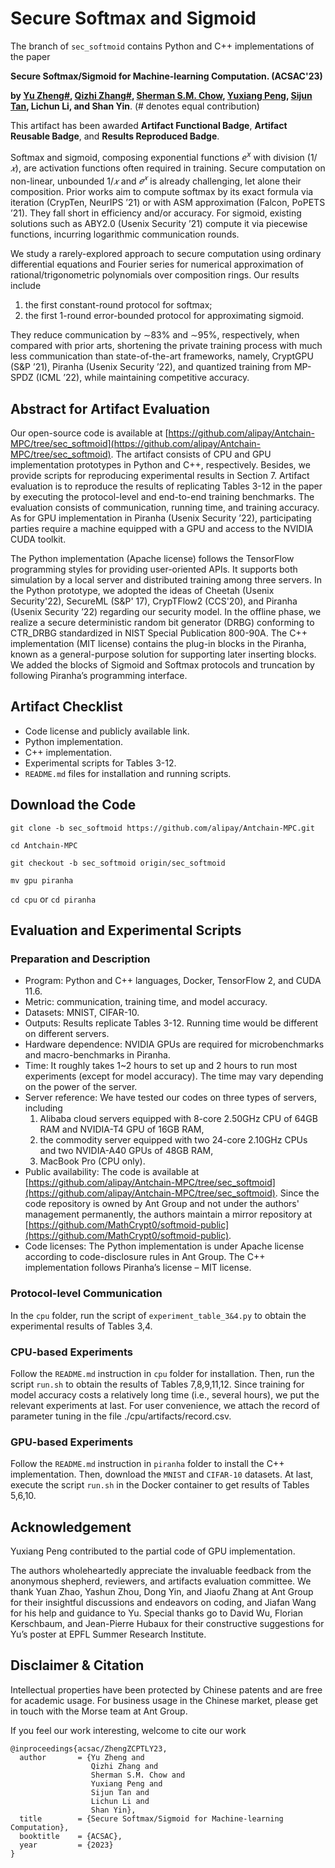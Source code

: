 # Secure Softmax and Sigmoid
The branch of `sec_softmoid` contains Python and C++ implementations of the paper 

**Secure Softmax/Sigmoid for Machine-learning Computation. (ACSAC'23)**

**by [Yu Zheng#](https://github.com/yuzhengcuhk), [Qizhi Zhang#](https://github.com/qizhi-zhang), [Sherman S.M. Chow](https://staff.ie.cuhk.edu.hk/~smchow/), [Yuxiang Peng](https://github.com/crosscrossing), [Sijun Tan](https://jeffreysijuntan.github.io), Lichun Li, and Shan Yin**. 
(# denotes equal contribution)

This artifact has been awarded  **Artifact Functional Badge**, **Artifact Reusable Badge**, and **Results Reproduced Badge**.

Softmax and sigmoid, composing exponential functions $e^x$ with division $(1/𝑥)$, are activation functions often required in training. Secure computation on non-linear, unbounded $1/𝑥$ and $𝑒^𝑥$ is already challenging, let alone their composition. Prior works aim to compute softmax by its exact formula via iteration (CrypTen, NeurIPS ’21) or with ASM approximation (Falcon, PoPETS ’21). They fall short in efficiency and/or accuracy. For sigmoid, existing solutions such as ABY2.0 (Usenix Security ’21) compute it via piecewise functions, incurring logarithmic communication rounds.

We study a rarely-explored approach to secure computation using ordinary differential equations and Fourier series for numerical approximation of rational/trigonometric polynomials over composition rings. Our results include 
 1) the first constant-round protocol for softmax;
 2) the first 1-round error-bounded protocol for approximating sigmoid.

They reduce communication by ∼83% and ∼95%, respectively, when compared with prior arts, shortening the private training process with much less communication than state-of-the-art frameworks, namely, CryptGPU (S&P ’21), Piranha (Usenix Security ’22), and quantized training from MP-SPDZ (ICML ’22), while maintaining competitive accuracy.


## Abstract for Artifact Evaluation 
Our open-source code is available at [https://github.com/alipay/Antchain-MPC/tree/sec_softmoid](https://github.com/alipay/Antchain-MPC/tree/sec_softmoid). The artifact consists of CPU and GPU implementation prototypes in Python and C++, respectively. Besides, we provide scripts for reproducing experimental results in Section 7. Artifact evaluation is to reproduce the results of replicating Tables 3-12 in the paper by executing the protocol-level and end-to-end training benchmarks. The evaluation consists of communication, running time, and training accuracy. As for GPU implementation in Piranha (Usenix Security ’22), participating parties require a machine equipped with a GPU and access to the NVIDIA CUDA toolkit.

The Python implementation (Apache license) follows the TensorFlow programming styles for providing user-oriented APIs. It supports both simulation by a local server and distributed training among three servers. In the Python prototype, we adopted the ideas of Cheetah (Usenix Security'22), SecureML (S\&P' 17), CrypTFlow2 (CCS'20), and Piranha (Usenix Security ’22) regarding our security model. In the offline phase, we realize a secure deterministic random bit generator (DRBG) conforming to CTR_DRBG standardized in NIST Special Publication 800-90A. The C++ implementation (MIT license) contains the plug-in blocks in the Piranha, known as a general-purpose solution for supporting later inserting blocks. We added the blocks of Sigmoid and Softmax protocols and truncation by following Piranha’s programming interface.

## Artifact Checklist
- Code license and publicly available link.
- Python implementation.
- C++ implementation.
- Experimental scripts for Tables 3-12.
- `README.md` files for installation and running scripts.

## Download the Code

`git clone -b sec_softmoid https://github.com/alipay/Antchain-MPC.git`

`cd Antchain-MPC`

`git checkout -b sec_softmoid origin/sec_softmoid`

`mv gpu piranha`

`cd cpu` or `cd piranha` 

## Evaluation and Experimental Scripts

### Preparation and Description
- Program: Python and C++ languages, Docker, TensorFlow 2, and CUDA 11.6.
- Metric: communication, training time, and model accuracy.
- Datasets: MNIST, CIFAR-10.
- Outputs: Results replicate Tables 3-12. Running time would be different on different servers.
- Hardware dependence: NVIDIA GPUs are required for microbenchmarks and macro-benchmarks in Piranha.
- Time: It roughly takes 1~2 hours to set up and 2 hours to run most experiments (except for model accuracy). The time may vary depending on the power of the server.
- Server reference: We have tested our codes on three types of servers, including
  1) Alibaba cloud servers equipped with 8-core 2.50GHz CPU of 64GB RAM and NVIDIA-T4 GPU of 16GB RAM,
  2) the commodity server equipped with two 24-core 2.10GHz CPUs and two NVIDIA-A40 GPUs of 48GB RAM, 
  3) MacBook Pro (CPU only).
- Public availability: The code is available at [https://github.com/alipay/Antchain-MPC/tree/sec_softmoid](https://github.com/alipay/Antchain-MPC/tree/sec_softmoid). Since the code repository is owned by Ant Group and not under the authors' management permanently, the authors maintain a mirror repository at [https://github.com/MathCrypt0/softmoid-public](https://github.com/MathCrypt0/softmoid-public).
- Code licenses: The Python implementation is under Apache license according to code-disclosure rules in Ant Group. The C++ implementation follows Piranha’s license – MIT license.

### Protocol-level Communication
In the `cpu` folder, run the script of `experiment_table_3&4.py` to obtain the experimental results of Tables 3,4.

### CPU-based Experiments 
Follow the `README.md` instruction in `cpu` folder for installation. Then, run the script `run.sh` to obtain the results of Tables 7,8,9,11,12. Since training for model accuracy costs a relatively long time (i.e., several hours), we put the relevant experiments at last. For user convenience, we attach the record of parameter tuning in the file ./cpu/artifacts/record.csv.

### GPU-based Experiments 
Follow the `README.md` instruction in `piranha` folder to install the C++ implementation. Then, download the `MNIST` and `CIFAR-10` datasets. At last, execute the script `run.sh` in the Docker container to get results of Tables 5,6,10.


## Acknowledgement
Yuxiang Peng contributed to the partial code of GPU implementation.  

The authors wholeheartedly appreciate the invaluable feedback from the anonymous shepherd, reviewers, and artifacts evaluation committee. We thank Yuan Zhao, Yashun Zhou, Dong Yin, and Jiaofu Zhang at Ant Group for their insightful discussions and endeavors on coding, and Jiafan Wang for his help and guidance to Yu. Special thanks go to David Wu, Florian Kerschbaum, and Jean-Pierre Hubaux for their constructive suggestions for Yu’s poster at EPFL Summer Research Institute.  

## Disclaimer & Citation

Intellectual properties have been protected by Chinese patents and are free for academic usage. For business usage in the Chinese market, please get in touch with the Morse team at Ant Group.

If you feel our work interesting, welcome to cite our work
```
@inproceedings{acsac/ZhengZCPTLY23,
  author       = {Yu Zheng and 
                  Qizhi Zhang and
                  Sherman S.M. Chow and
                  Yuxiang Peng and
                  Sijun Tan and
                  Lichun Li and
                  Shan Yin},
  title        = {Secure Softmax/Sigmoid for Machine-learning Computation},
  booktitle    = {ACSAC},
  year         = {2023}
}
```
